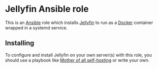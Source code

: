 # Jellyfin Ansible role
This is an [Ansible](https://www.ansible.com/) role which installs [Jellyfin](https://jellyfin.org/)
to run as a [Docker](https://www.docker.com/) container wrapped in a systemd service.

## Installing
To configure and install Jellyfin on your own server(s) with this role, you should use a playbook
like [Mother of all self-hosting](https://github.com/mother-of-all-self-hosting/mash-playbook) or
write your own.
